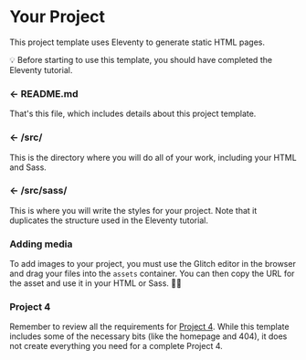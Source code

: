Your Project
============

This project template uses Eleventy to generate static HTML pages.

💡 Before starting to use this template, you should have completed the Eleventy tutorial.

### ← README.md

That's this file, which includes details about this project template.

### ← /src/

This is the directory where you will do all of your work, including your HTML and Sass.

### ← /src/sass/

This is where you will write the styles for your project. Note that it duplicates the structure used in the Eleventy tutorial.

### Adding media

To add images to your project, you must use the Glitch editor in the browser and drag your files into the `assets` container. You can then copy the URL for the asset and use it in your HTML or Sass. 👍🏻

### Project 4

Remember to review all the requirements for [Project 4](https://fewd.samizdat.co/2021/project/4/). While this template includes some of the necessary bits (like the homepage and 404), it does not create everything you need for a complete Project 4.
